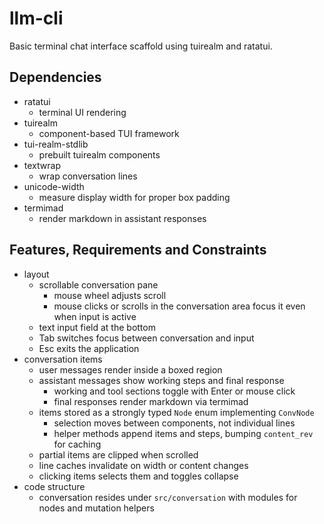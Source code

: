 # llm-cli
Basic terminal chat interface scaffold using tuirealm and ratatui.

## Dependencies
- ratatui
  - terminal UI rendering
- tuirealm
  - component-based TUI framework
- tui-realm-stdlib
  - prebuilt tuirealm components
- textwrap
  - wrap conversation lines
- unicode-width
  - measure display width for proper box padding
- termimad
  - render markdown in assistant responses

## Features, Requirements and Constraints
- layout
  - scrollable conversation pane
    - mouse wheel adjusts scroll
    - mouse clicks or scrolls in the conversation area focus it even when input is active
  - text input field at the bottom
  - Tab switches focus between conversation and input
  - Esc exits the application
- conversation items
  - user messages render inside a boxed region
  - assistant messages show working steps and final response
    - working and tool sections toggle with Enter or mouse click
    - final responses render markdown via termimad
  - items stored as a strongly typed `Node` enum implementing `ConvNode`
    - selection moves between components, not individual lines
    - helper methods append items and steps, bumping `content_rev` for caching
  - partial items are clipped when scrolled
  - line caches invalidate on width or content changes
  - clicking items selects them and toggles collapse
- code structure
  - conversation resides under `src/conversation` with modules for nodes and mutation helpers
